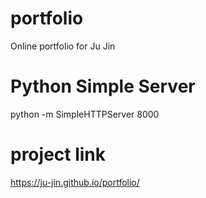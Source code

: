 # portfolio
Online portfolio for Ju Jin

# Python Simple Server
python -m SimpleHTTPServer 8000

# project link
https://ju-jin.github.io/portfolio/
